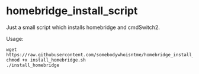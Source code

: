 # homebridge_install_script

Just a small script which installs homebridge and cmdSwitch2.

Usage:

```shell
wget https://raw.githubusercontent.com/somebodywhoisntme/homebridge_install_script/master/install_homebridge.sh
chmod +x install_homebridge.sh
./install_homebridge
```
